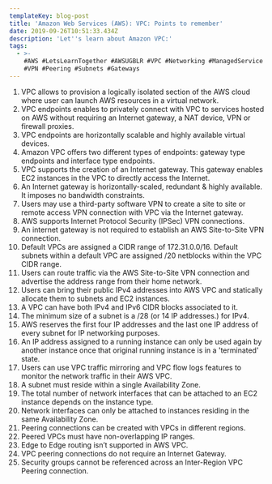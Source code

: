 ```yaml
---
templateKey: blog-post
title: 'Amazon Web Services (AWS): VPC: Points to remember'
date: 2019-09-26T10:51:33.434Z
description: 'Let''s learn about Amazon VPC:'
tags:
  - >-
    #AWS #LetsLearnTogether #AWSUGBLR #VPC #Networking #ManagedService #Security
    #VPN #Peering #Subnets #Gateways
---
```

1. VPC allows to provision a logically isolated section of the AWS cloud where user can launch AWS resources in a virtual network.
2. VPC endpoints enables to privately connect with VPC to services hosted on AWS without requiring an Internet gateway, a NAT device, VPN or firewall proxies.
3. VPC endpoints are horizontally scalable and highly available virtual devices.
4. Amazon VPC offers two different types of endpoints: gateway type endpoints and interface type endpoints.
5. VPC supports the creation of an Internet gateway. This gateway enables EC2 instances in the VPC to directly access the Internet.
6. An Internet gateway is horizontally-scaled, redundant & highly available. It imposes no bandwidth constraints.
7. Users may use a third-party software VPN to create a site to site or remote access VPN connection with VPC via the Internet gateway.
8. AWS supports Internet Protocol Security (IPSec) VPN connections.
9. An internet gateway is not required to establish an AWS Site-to-Site VPN connection.
10. Default VPCs are assigned a CIDR range of 172.31.0.0/16. Default subnets within a default VPC are assigned /20 netblocks within the VPC CIDR range.
11. Users can route traffic via the AWS Site-to-Site VPN connection and advertise the address range from their home network.
12. Users can bring their public IPv4 addresses into AWS VPC and statically allocate them to subnets and EC2 instances.
13. A VPC can have both IPv4 and IPv6 CIDR blocks associated to it.
14. The minimum size of a subnet is a /28 (or 14 IP addresses.) for IPv4.
15. AWS reserves the first four IP addresses and the last one IP address of every subnet for IP networking purposes.
16. An IP address assigned to a running instance can only be used again by another instance once that original running instance is in a 'terminated' state.
17. Users can use VPC traffic mirroring and VPC flow logs features to monitor the network traffic in their AWS VPC.
18. A subnet must reside within a single Availability Zone.
19. The total number of network interfaces that can be attached to an EC2 instance depends on the instance type.
20. Network interfaces can only be attached to instances residing in the same Availability Zone.
21. Peering connections can be created with VPCs in different regions.
22. Peered VPCs must have non-overlapping IP ranges.
23. Edge to Edge routing isn’t supported in AWS VPC.
24. VPC peering connections do not require an Internet Gateway.
25. Security groups cannot be referenced across an Inter-Region VPC Peering connection.
